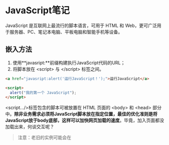 # JavaScript笔记

JavaScript 是互联网上最流行的脚本语言，可用于 HTML 和 Web，更可广泛用于服务器、PC、笔记本电脑、平板电脑和智能手机等设备。

## 嵌入方法

1. 使用**javasript:**前缀构建执行JavaScript代码的URL；
2. 将脚本放在 \<script> 与 \</script> 标签之间。

```html
<a href="javasript:alert('运行JavaScript！');">运行JavaScript</a>

<script> 
  alert("我的第一个 JavaScript");
</script>
```

\<script.../>标签包含的脚本可被放置在 HTML 页面的 \<body> 和 \<head> 部分中。**除非业务需求必须将JavaScript脚本放在指定位置，最佳的优化准则是将JavaScript放于body底部，这样可以加快网页加载的速度**。毕竟，加入页面都没加载出来，何谈交互呢？

> 注意：老旧的实例可能会在 <script> 标签中使用 type="text/javascript"。现在已经不必这样做了。JavaScript 是所有现代浏览器以及 HTML5 中的默认脚本语言。

## 显示数据

JavaScript 可以通过不同的方式来输出数据：

### 使用 **window.alert()** 弹出警告框

```html
<!DOCTYPE html>
<html>
<body>

<h1>我的第一个页面</h1>
<p>我的第一个段落。</p>

<script>
window.alert(5 + 6);
</script>

</body>
</html>
```

使用 document.write() 方法将内容写到 HTML 文档中

使用 **innerHTML** 写入到 HTML 元素

```html
<!DOCTYPE html>
<html>
<body>

<h1>我的第一个 Web 页面</h1>

<p id="demo">我的第一个段落</p>

<script>
document.getElementById("demo").innerHTML = "段落已修改。";
</script>

</body>
</html>
```



使用 **console.log()** 写入到浏览器的控制台

## 变量

JavaScript是弱类型的语言，**使用变量之前无须定义，想使用某个变量直接使用即可**。

### 定义变量

**隐式定义变量**：**直接给某个变量名赋值**。如：

```html
<script type="text/javascript"> 
   // 隐式定义变量a 
   a = "Hello JavaSricpt!"; 
   // 使用警告对话框输出a的值 
   alert(a); 
</script>
```

**显示定义变量**：**使用var关键字显式定义变量**。**显式定义变量时如果不为其指定初始值，则该变量的类型是不确定的，第一次给变量赋值后变量的类型才确定下来，使用过程中该变量的值也可以随意改变**。如：

```html
<script type="text/javascript">
	//显式声明变量a
	var a ;
	//给变量a赋值，赋值后a的数据类型为布尔型
	a = true;
	//使用警告对话框输出a的值
	alert(a);
</script>
```

> 注意：**JavaScript变量是区分大小写的**。

### 变量分类

- **全局变量：方法外定义的变量，整个JavaScript中有效**；
- **局部变量：方法里定义的变量，整个方法中有效**。

### 使用变量

**如果局部变量与全局变量同名，则局部变量会覆盖全局变量，且全局变量的作用范围对于执行HTML事件处理同样有效**。

```html
<!DOCTYPE html>
<html>
<head>
	<meta name="author" content="Yeeku.H.Lee(CrazyIt.org)" />
	<meta http-equiv="Content-Type" content="text/html; charset=GBK" />
	<title> 事件处理中的局部变量和全局变量 </title>
	<script type="text/javascript">
		//定义全局变量
		var x="全局变量";
	</script>
</head>
<body>
	<!-- 在onclick事件中重新定义了x局部变量变量 -->
	<input type="button" value="局部变量" 
           onclick="var x='局部变量'; alert('输出x局部变量的值：' + x);"/>
	<!-- 直接输出全局变量x的值 -->
	<input type="button" value="全局变量 "
           onclick="alert('输出x全局变量的值： ' + x);" />
</body>
</html>
```

定义变量时使用var和不使用var是有区别的。下面的两个实例只差一个var关键字但结果却大不相同：

```html
<script type="text/javascript">
	// 定义全局变量
	var scope = "全局变量";
	function test() {
		// 局部变量scope定义在后面，那么全局变量被局部变量覆盖
		// 而下行的scope局部变量尚未赋值，故此处输出undefined
		document.writeln(scope + "<br />");
		// 定义scope的局部变量，其作用范围为整个函数内
		var scope = "局部变量";
		// 再次输出scope的值为“局部变量”
		document.writeln(scope + "<br />");
	}
	test();
</script>
```

```html
<script type="text/javascript">
	// 定义全局变量
	var scope = "全局变量";
	function test() {
		// 在该方法内找不到scope的定义，
      	// 所以这里的scope没有被覆盖，是全局变量
      	// 故此处输出“全局变量”
      	document.writeln(scope + "<br />");
		// 再次为全局变量赋值
		scope = "局部变量";
		// 再次输出scope的值为新赋的值“局部变量”
		document.writeln(scope + "<br />");
	}
	test();
</script>
```

**JavaScript中变量没有块的范围，即代码块中的变量出了代码块依旧可用**。如：

```html
<script type="text/javascript">
	function test(o){
		// 定义变量i，变量i的作用范围是整个函数
		var i = 0;
		if (typeof o == "object") {
			// 定义变量j，变量j的作用范围是整个函数内，而不仅仅是在if块内。
			var j = 5;
			for(var k = 0; k < 10; k++) {
				// 因为JavaScript没有代码块范围
				// 所以k的作用范围是整个函数内，而不是循环体内
				document.write(k);
			}
		}
		// 即使出了循环体，k的值依然存在
		// 下面输出“10 5”
		alert(k + " " + j);
	}
	test(document);
</script>
```

## 基本数据类型

JavaScript基本数据类型如下：

- 数值型(Number)
- 字符串类型（String）
- 布尔(Boolean)
- 未定义（Undefined）和空（Null）

JavaScript 拥有**动态类型**。这意味着**相同的变量可用作不同的类型**。如：

```javascript
var x;               // x 为 undefined
var x = 5;           // 现在 x 为数字
var x = "John";      // 现在 x 为字符串
```

### 数值类型

JavaScript的数值类型**包括所有整数值和浮点值**。

- 支持科学计数法，用于表示极大或极小的数字。形如“5E2”或“3e8”，e和E不区分大小写；
- 小数可以省略小数点前的0：如0.314可以写成“.314”；
- JavaScript支持八进制（以0开头，慎用，不是所有浏览器都支持八进制）和十六进制（以0x或0X开头）。

JavaScript的特殊数值有三个：最大数值、最小数值、Infinity、-Infinity和NaN。这些特殊值可通过JavaScript提供的内嵌类Number来访问：

- Number.MAX_VALUE
- Number.MIN_VALUE
- Number.POSITIVE_INFINITY
- Number.NEGTIVE_INFINITY
- Number.NaN

当数值变量超出其表数范围时会出现Infinity（正无穷大，可以由正数除以0得到），-Infinity（负无穷大，可以由负数除以0得到） ，NaN（Not a number，表示非数，可以通过0/0得到）。特殊值得使用注意以下几点：

- Infinity和-Infinity 与其他任何数值进行运算时，整个算术表达式将会变成NaN，Infinity和-Infinity运算的结果也是NaN；
- Infinity和Infinity总是相等的，-Infinity和-Infinity也总是相等的，不管他们的实际值是多少；
- NaN和任何数都不相等，包括它自己，JavaScript提供了isNaN()函数来判断一个数是否为NaN。

```html
<script type="text/javascript">
	// 定义y为JavaScript支持的最小数值
	var y = -1.7976931348623157e308;
  	// 再次减少y的值
	y = y - 1e292;
	// y的值输出为-Infinity
	alert(y);
	// Infinity、-Infinity和任何数运算都是NaN
	alert(y + 3E3000);
	// 定义a为Infinity
	a = Number.POSITIVE_INFINITY;
	// 定义b为-Infinity
	b = Number.NEGATIVE_INFINITY;
	// Infinity和-Infinity运算也是NaN
	alert(a + b);
  	// 定义x的值为NaN
	var x = 0 / 0; 
	// 两个NaN是不相等的
	if (x != x) {
		alert("NaN不等于NaN");
	}
	// 调用isNaN判断变量
	if (isNaN(x)) {
		alert("x是一个NaN");
	}
</script>
```

> 注意：JavaScript中的浮点值计算存在丢失精度的问题，其他编程语言也是这样。建议比较计算后的浮点数大小时使用**差值比较法**。

### 字符串类型

JavaScript**通过内建类String来表示和操作字符串。字符串一般为使用单引号或双引号括起来的文本，包括单个字符**。String类常用的方法如下：

- String()：构建一个字符串；
- charAt()：返回指定索引处的值；
- charCodeAt()：返回指定索引处的Unicode值；
- length：长度属性，为一个整数值；
- toUpCase()：全部转为大写；
- toLowerCase()：全部转为小写；
- fromCharCode()：**静态方法，通过String类调用**。将一系列Unicode值转换为字符串；
- indexOf(searchString [, startIndex])：返回特定字符串的第一次出现的索引位置；
- lastIndexOf(searchString [, startIndex])：返回特定字符串最后一次出现的位置；
- subString（from [, to]）：返回该字符串的某个子字符串（包前不包后）；
- slice()：同subString()方法，但支持负参数（负数表示从最右边开始，最右边初始索引为-1）；
- search()：使用正则表达式搜索目标子字符串。返回匹配字符串索引的整数值或-1；
- match()：使用正则表达式搜索目标子字符串。返回所有匹配的子字符串构成的数组或null，通过在正则表达式末尾加字符“g”表示支持全局匹配；
- concat()：将多个字符串拼接成一个字符串；
- replace()：将字符串中的某个子字符串以特定字符串替换。支持正则表达式。

```html
<script type="text/javascript">
	// 定义字符串s的值
	var s = "abfd--abc@d.comcdefg";
	// 从s中匹配正则表达式
	a = s.search(/[a-z]+@d.[a-zA-Z]{2}m/);
	// 定义字符串变量str
	var str = "1dfd2dfs3df5";
	// 查找字符串中所有单个的数值
	var b = str.match(/\d/g);
	// 输出a和b的值
	alert(a + "\n" + b);
</script>
```

> 注意：
>
> - 字符串的比较通过==即可，不用使用equals()方法；
> - JavaScript中的**正则表达式必须放在两个“/”之间，外面不用加引号**。

### 布尔类型

布尔类型只能有两个值：true 或 false。布尔常用在条件测试中。

### Undefined 和 Null

**Undefined 这个值表示变量不含有值。而null可以用来赋值给某个变量从而将该变量的值清空**。

## 复合类型

### 对象

对象是**一系列命名变量和函数的组合**。其中命名变量的类型既可以是基本数据类型，也可以是复合类型，**命名变量称为属性，对象中的函数称为方法，对象通过“.”来访问属性和方法**。

JavaScript是**基于对象**的，包含以下内置对象：

- Object：对象类；
- Array：数组类；
- Date：日期类；
- Error：错误类；
- Function：函数类；
- Math：数学类。该对象包含许多算术运算的方法；
- Number：数值类；String：字符串类。

### 数组

定义有三种形式：

```javascript
var a = [3, 5, 23];
var b =[];
var c = new Array();
```

JavaScript**数组包含一个length属性**，JavaScript中数组索引从0开始。**JavaScript中数组元素可以为不同类型，数组长度也可以随时变化**。另外，JavaScript中**访问数组元素不会发生越界错误，越界值为undefined**。

### 函数

**函数是JavaScript中的另一种复合类型，可以独立存在**。后面详细介绍函数。函数**使用function关键字声明**，可以包含一段可执行代码，也可以接收调用者作为参数，**参数列表不需要类型声明、也不需要声明返回值的类型**。如：

```javascript
function functionName(param1, param2,...) {
  // 可执行代码
}
```

由于不用指定参数类型，**为了避免传入错误类型的参数，应使用typeof运算符判断一个变量的类型，该运算符返回描述变量的类型的字符串。typeof也可以当成函数使用，如typeof(a)**。如：

```javascript
function judgeAge(age) {
    // 要求age参数必须为数值
    if (typeof age == "number") {
        if(age > 60) {
            alert("老人");
        }
    }
}
```

## 运算符

JavaScript的运算符多数与Java相同，也有一些特殊的运算符：

- typeof运算符和instanceof运算符，两者功能类似；
- 逗号运算符：作为多个表达式的分隔符，返回最右边的表达式的值；
- void运算符：强制不返回任何值。

```html
<script type="text/javascript">
	// 声明变量a,b,c,d。
	var a , b , c , d;
	// 虽然最右边的表达式为56，
	// 但由于使用了void强制取消返回值，因此a的值为undefined。
	a = void(b = 5, c = 7, d = 56);
	// 输出：a = undefined b = 5 c = 7 d =  56
	document.write('a = ' + a + ' b = ' + b + ' c = ' + c + ' d = ' + d);
  	// 如果上面不使用void运算符
	// 则输出：a = 56 b = 5 c = 7 d =  56
</script>
```

## 语句

JavaScript中有些语句与Java不同。

### 异常语句

JavaScript中的**所有异常都是Error对象，Error对象总是通过throw关键字手动抛出**：

```javascript
throw new Error(errorString);
```

一旦出现异常，立即寻找对应的try-catch块来捕获异常，如果没有对应的异常捕捉块，则异常会传给浏览器，程序非正常终止。如Java类似，**JavaScript的try-catch块后面也可以添加finally块，一旦指定finally块，finally块总会获得执行的机会**。如：

```html
<script type="text/javascript">
	try	{
		for (var i = 0 ; i < 10 ; i++){
			// 在页面输出i值
			document.writeln(i + '<br />');
			// 当i大于4时，抛出异常
			if (i > 4) 
				throw new Error('用户自定义错误');
		}
	}
	// 如果try块中的代码出现异常，自动跳转到catch块执行
	catch (e){
		document.writeln('系统出现异常' + e.message + '<br/>');
	}
	// finally块的代码总可以获得执行的机会
	finally	{
		document.writeln('系统的finally块');
	}
</script>
```

> 注意：
>
> - JavaScript中的异常机制中**不用在函数声明时抛出异常，故没有throws关键字**；
> - try块后**最多只能由一个catch块**；
> - **通过异常对象的message属性即可访问异常对象的描述信息**。

### with语句

with语句主要用于避免多次重复输入同一个对象。with语句语法如下：

```javascript
with(object) {
  // 不含调用者（object）的多条执行语句
}
```

```javascript
document.writeln("Hello<br />");
document.writeln("World<br />");
document.writeln("JavaScript<br />");
```

上面的一段JavaScript代码与下面的with语句效果相同：

```javascript
with(document) {
  writeln("Hello<br />");
  writeln("World<br />");
  writeln("JavaScript<br />");
}
```

## 流程控制

JavaScript的流程控制与Java等语言基本相同，包括if、switch、while、do-while、for等循环体，以及可结合标签的break、continue跳转关键字。

相比Java等语言，**JavaScript有一种for-in循环，主要用于遍历数组中的所有元素，遍历对象中的所有属性**。语法如下：

```javascript
for (index in object) {
  statement...
}
```

遍历数组时循环计数器是数组的索引值：

```html
<script type="text/javascript">
	// 定义数组
	var a = ['hello' , 'javascript' , 'world'];
	// 遍历数组的每个元素
	for (str in a)
		document.writeln('索引' + str + '的值是:' + a[str] + "<br />" );
</script>
```

输出结果如下：

```shell
索引0的值是:hello
索引1的值是:javascript
索引2的值是:world
```

遍历对象时，循环计数器是该对象的属性值：

```html
<script type="text/javascript">
	// 在页面输出静态文本
	document.write("<h1>Navigator对象的全部属性如下：</h1>");
	// 遍历navigator对象的所有属性
	for (propName in navigator)	{
		// 输出navigator对象的所有属性名，以及对应的属性值
		document.write('属性' + propName + '的值是：' + navigator[propName]);
		document.write("<br />");
	}
</script>
```

输出如下：

```shell
Navigator对象的全部属性如下：
属性temporaryStorage的值是：[object DeprecatedStorageQuota]
属性persistentStorage的值是：[object DeprecatedStorageQuota]
属性vendorSub的值是：
...
```

## 函数

**JavaScript通过函数实现代码的复用，函数也是JavaScript的“一等公民’”，可以独立存在**。

### 定义函数的三种方式

#### 定义命名函数

定义命名函数语法如下：

```javascript
function functionName(parameter-list) {
  // 执行代码
}
```

定义并调用一个简单函数实的实例：

```html
<script type="text/javascript">
	hello('屌丝');
	// 定义函数hello，该函数需要一个参数
	function hello(name) {
		alert(name + "，你好");
	}
</script>
```

**在同一个<script.../>元素中，JavaScript允许先调用函数再定义该函数，但在不同<script.../>元素中，必须先定义函数，再调用函数，即在后面的<script.../>元素中可以使用前面<script.../>元素定义的函数**。

**函数可以有返回值（在函数体中通过return语句返回其返回值），也可以没有返回值。不管有没有返回值，函数声明中都没有返回类型**。

#### 定义匿名函数

JavaScript提供了另一种定义函数的方式——匿名函数，语法如下：

```javascript
function(parameter-list) {
  // 执行代码
};
```

定义匿名函数**无须指定函数名**，而是将**参数列表紧跟function关键字**，函数体后面还有一个**英文分号（;）**。

这种语法定义的函数，实际上也定义了一个函数对象（Function实例），接下来可以将这个对象赋值给另一个变量。如：

````html
<script type="text/javascript">
	var f = function(name) {
		document.writeln('匿名函数<br />');
		document.writeln('你好' + name);
	};
	f('屌丝');
</script>
````

**匿名函数的语法具有非常好的可读性，建议优先使用这种方式定义函数**。

#### 使用Function类匿名函数

JavaScript提供的**Function类也可以用来定义函数。Function类的构造器的参数个数不受限制，可以接受一系列字符参数，其中最后一个字符参数是函数的执行体，其中最后一个字符参数是执行体，执行体中的每条语句使用英文分号“;’”分隔，而前面的字符参数都是函数的参数**。如：

````html
<script type="text/javascript">
	// 定义匿名函数，并将函数赋给变量f
	var f = new Function('name', 
              	"document.writeln('Function定义的函数<br />');"	+ 
       			"document.writeln('你好' + name);");
	// 通过变量调用匿名函数
	f('屌丝');
</script>
````

这种语法的函数执行体阅读性很差，不建议使用。

### 局部函数

如局部变量一样，**定义在函数中的函数称为局部函数，局部函数不能在其外部函数之外调用，只有当其外部函数执行时，它才有被执行的机会**。实例如下：

```html
<script type="text/javascript">
	//定义全局函数
	function outer() {
		//定义第一个局部函数
		function inner1() {
			document.write("局部函数11111<br />");
		}
		//定义第二个局部函数
		function inner2() {
			document.write("局部函数22222<br />");  
		}
		document.write("开始测试局部函数...<br />");
		//在浏览器中调用第一个局部函数
		inner1();
		//在浏览器中调用第二个局部函数
		inner2();
		document.write("结束测试局部函数...<br />");
	}
	document.write("调用outer之前...<br />");
	//调用全局函数
	outer();
	//在外部函数之外的地方调用局部函数会出错
	inner1();
	document.write("调用outer之后...<br />");
</script>
```

### 函数、方法。对象和类

在JavaScript中定义一个函数之后，可以得到以下4项：

- **函数**：就像Java的方法，函数可以被调用；
- **对象**：定义了一个函数，系统也会创建一个Function类的实例对象；
- **方法**：**定义了一个函数之后，该函数通常会附加给某个对象，作为该对象的方法。如果没有明确将该函数附加到哪个对象上，该函数会默认附加到window对象上，作为window对象的方法**；
- **类**：定义函数的同时也得到了一个与函数同名的类，该函数也是该类的唯一构造器。

定义函数之后，调用函数的方式有以下两种：

- 直接调用函数：这种方式总是返回函数中return语句的返回值，如果没有return语句，则直接调用函数就不返回任何值；
- **使用new关键字调用函数：这种方式调用函数总有一个返回值，返回值就是一个JavaScript对象**。

```html
<script type="text/javascript">
	// 定义了一个函数，该函数也是一个类
	function Person(name , age)	{
		// 将参数name的值赋给name属性
		this.name = name;
		// 将参数age的值赋给age属性
		this.age = age;
		// 为函数分配info方法，使用匿名函数来定义方法
		this.info = function() {
			document.writeln("我是：" + this.name + "<br />");
			document.writeln("我今年：" + this.age + "岁" + <br />");
		};
	}
	// 创建p对象
	var p = new Person('屌丝' , 29);
	// 执行info方法
	p.info();
</script>
```

### 函数的实例属性和类属性

JavaScript函数中除了局部变量，还有实例属性和类属性。

- 局部变量：在函数中通过var关键字或不加任何前缀来声明；
- **实例属性：在函数中以this前缀作为修饰**；
- **类属性：在函数中以函数名作为前缀修饰**。

实例属性和类属性是面向对象的概念。

- **实例属性属于单个对象，必须由对象来调用，而类属性属于类（即函数）本身，必须通过类来访问。通过对象访问类属性将返回undefined**；
- 同一个类（即函数）只占用一块内存，因此每个类属性将只占用一块内存。同一个类每创建一个对象，系统将为该对象的每个实例属性分配一块内存；
- JavaScript是一种动态语言，**可随时为对象增加属性和方法。当直接为对象的某个不存在的属性赋值时，即可视为给对象增加属性**。

```html
<script type="text/javascript">
	// 定义函数Person
	function Person(national, age) {
		// this修饰的变量为实例属性
		this.age = age;
		// Person修饰的变量为类属性
		Person.national =national;
		// 以var定义的变量为局部变量
		var bb = 0;
	}
	// 创建Person的第一个对象p1。国籍为中国，年纪为29
	var p1 = new Person('中国' , 29);
	document.writeln("创建第一个Person对象<br />");
	// 输出第一个对象p1的年纪和国籍
	document.writeln("p1的age属性为" + p1.age + "<br />");
	document.writeln("p1的national属性为" + p1.national + "<br />");
	document.writeln("通过Person访问静态national属性为" 
		+ Person.national + "<br />");
	// p1没有的bb属性，下面输出undefined
	document.writeln("p1的gender属性为" + p1.gender + "<br />");
  	// 为对象不存在的属性赋值，相当于为该对象增加这个属性
  	p1.gender = "male";
  	document.writeln("添加gender属性后，p1的gender属性为" + p1.gender + "<br />");
	// 创建Person的第二个对象p2
	var p2 = new Person('美国' , 32);
	document.writeln("创建两个Person对象之后<br />"); 
	// 再次输出p1的年纪和国籍
	document.writeln("p1的age属性为" + p1.age + "<br />");
	document.writeln("p1的national属性为" + p1.national + "<br />");
	// 输出p2的年纪和国籍
	document.writeln("p2的age属性为" + p2.age + "<br />");
	document.writeln("p2的national属性为" + p2.national + "<br />");
	// 通过类名访问类属性
	document.writeln("通过Person访问静态national属性为"
		+ Person.national + "<br />");
</script>
```

输出结果如下：

```shell
创建第一个Person对象
p1的age属性为29
p1的national属性为undefined
通过Person访问静态national属性为中国
p1的gender属性为undefined
添加gender属性后，p1的gender属性为male
创建两个Person对象之后
p1的age属性为29
p1的national属性为undefined
p2的age属性为32
p2的national属性为undefined
通过Person访问静态national属性为美国
```

### 调用函数的三种方式

#### 直接调用函数

直接调用函数直接以函数附加的对象作为调用者，在函数后的括号内传入参数来调用函数。这种调用最为常见和简单。如：

```javascript
window.alert("测试代码");
p.walk();
```

#### 以call()方法调用函数

有时候在调用函数时需要动态传入一个函数引用，这时候就需要使用call()方法来动态调用函数了。如：

```html
<script type="text/javascript">
	// 定义一个each函数
	var each = function(array , fn) {
		for(var index in array)	{
			// 以window为调用者来调用fn函数，
			// index、array[index]是传给fn函数的参数
			fn.call(null , index , array[index]);
		}
	}
	// 调用each函数，第一个参数是数组，第二个参数是函数
	each([4, 20 , 3] , function(index , ele) {
		document.write("第" + index + "个元素是：" + ele + "<br />");
	});
</script>
```

通过call()调用函数的语法如下：

```javascript
函数引用.call(调用者, 参数1, 参数2...);
```

上面的call()调用与直接调用的关系为：

```javascript
调用者.函数(参数1, 参数2...) = 函数引用.call(调用者, 参数1, 参数2...)
```

> 在JavaScript严格模式(strict mode)下, 在调用函数时第一个参数会成**this**的值， 即使该参数不是一个对象。在JavaScript非严格模式(non-strict mode)下, 如果第一个参数的值是null或undefined, 它将使用全局对象替代。

#### 以apply()方法调用函数

apply()方法与call()方法基本功能相似，区别如下：

- 通过call()调用函数时必须在括号中详细列出每个参数；
- 通过apply()动态地调用函数时，可以在括号以arguments来代表全部参数，arguments相当于一个数组。

```html
<script type="text/javascript">
	// 定义一个函数
	var myfun = function(a, b) {
		alert("a的值是：" + a + "\nb的值是：" + b);
	}
	// 以call()方法动态地调用函数
	myfun.call(window, 12, 23);
	var example = function(num1, num2) {
		// 直接用arguments代表调用example函数时传入的所有参数
		myfun.apply(this, arguments);
	}
	example(20, 40);
	// 为apply()动态调用传入数组
	myfun.apply(window, [12, 23]);
</script>
```

当函数没有被自身的对象调用时， this的值就会变成全局对象。在web浏览器中全局对象是浏览器窗口（window对象）。上面实例中example函数调用时没有指定对象，所以该实例中的this在调用时指的是window对象。

> 注意：使用window对象作为一个变量容易造成程序崩溃。

### 函数的独立性

**虽然可以将函数定义成某个类或某个对象的方法，但函数时JavaScript的“一等公民”，它永远是独立的。函数不会固定从属于某一个类或对象**。看下面的实例：

```html
<script type="text/javascript">
	function Person(name){
		this.name = name;
		// 定义一个info方法
		this.info = function(){
			alert("我的name是：" + this.name);
		}
	}
	var p = new Person("屌丝");
	// 调用p对象的info方法
	p.info();
	var name = "测试名称";
	// 以window对象作为调用者来调用p对象的info方法
	p.info.call(window);
</script>
```

控制台输出结果如下：

```shell
我的name是：屌丝
我的name是：测试名称
```

**函数（包括匿名的内嵌函数）从来不是依附于某个特定类或对象的，它可以被分离出来单独使用，也可以称为另一对象的函数**。所以当上面实例中info()方法的调用者为window时输出的是window的name变量的值（测试名称）。

### 函数的参数处理

像Java一样，**JavaScript的参数传递也全部采用的是按值传递的方式**。

**JavaScript中没有函数重载。如果先后定义了两个同名函数，他们的形参列表并不相同，这不是函数重载，而是后面的函数覆盖前面的函数**。

```html
<script type="text/javascript">
	function test() {
		alert("第一个无参数的test函数");
	}
	// 后面定义的函数将会覆盖前面定义的函数
	function test(name) {
		alert("第二个带name参数的test函数：" + name);
	}
	// 即使不传入参数，程序依然调用带一个参数的test函数。
	test();
</script>
```

**如所有弱类型的编程语言一样，JavaScript的参数列表无须类型声明，这就需要在函数调用的时候必须手动判断传入的参数类型、以及参数是否包含了需要访问的属性和方法，之后才能进行进行相关操作**（即**[鸭子类型](http://baike.baidu.com/link?url=sQh2f_830O592B-q521NCyJDP-yG6jEUqC54xLDNkkIiqheRzf3rF1MA97ruH3NAPrJ9h29NrUcEV_jK0u3JKfa8KmQ2BjfrmReUAlhKZgKpHQwuQWRAnstoED0G3DCN)**的判断）。

```html
<script type="text/javascript">
	// 定义函数changeAge,函数需要一个参数
	function changeAge(person) {
		// 首先要求person必须是对象，而且person的age属性为number
		if (typeof person == 'object' 
			&& typeof person.age == 'number'){
			//执行函数所需的逻辑操作
			document.write("函数执行前person的Age值为：" 
				+ person.age + "<br />");
			person.age = 10;
			document.write("函数执行中person的Age值为：" 
				+ person.age + "<br />");
		}
		// 否则将输出提示，参数类型不符合
		else {
			document.writeln("参数类型不符合" +
				typeof person + "<br />");
		}
	}
	// 分别采用不同方式调用函数
	changeAge();
	changeAge('xxx');
	changeAge(true);
	// 采用JSON语法创建第一个对象
	p = {abc : 34};
	changeAge(p);
	// 采用JSON语法创建第二个对象
	person = {age : 25};
	changeAge(person);
</script>
```

### 使用对象

JavaScript没有提供完善的继承语法，所以JavaScript中定义的类没有父子关系，但这些类都是Object类的子类。JavaScript通过提供一些内建类来方便地创建各自的对象。

JavaScript中的对象本质上是一个关联数组，或者说更像Java中的Map数据结构，有一组key-value对组成，只是JavaScript对象的value不仅可以是值，还可以是函数，此时该函数就是该对象的方法。当value是基本类型的值或复合类型的值时，此时的value就是该对象的属性值。

**当需要访问某个对象的属性时，不仅可以使用obj.propName的形式，也可以采用obj[propName]的形式，有时候必须得是这种形式**。

JavaScript是一种动态语言，可以自由地为对象增加一些属性和方法，当程序为对象某个不存的属性赋值时，即可认为是为该对象增加属性。如果某个属性值是函数时，即可认为该属性变成了方法。如：

```html
<script type="text/javascript">
	// 创建Person函数
	function Person(name, age)	{
		this.name = name;
		this.age = age;
		// 为Person对象指定info方法
		this.info = function() {
			//输出Person实例的name和age属性
			document.writeln("姓名：" + this.name);
			document.writeln("年龄：" + this.age);
		}
	}
	// 创建Person实例p1
	var p1 = new Person('diaosi', 29);
    for (propName in p1) {
		// 遍历Person对象的属性
		document.writeln('p1对象的' + propName + "属性值为：" + p[propName] + "<br />");
	}
	// 执行p1的info方法
	p1.info();
	document.writeln("<hr />");
	// 创建Person实例p2
	var p2 = new Person('baifumei' , 20);
	// 执行p2的info方法
	p2.info();
</script>
```

上面为Person类增加info()方法的方式很不好：

- 性能低下：每次创建Person实例时，都会创建一个新的info函数，多个Person对象就需要创建多个info函数。这就会造成系统泄露，从而引起性能下降。实际上，info函数只需要一个就够了；
- 使得info函数中的局部变量**产生闭包**：闭包即扩大了局部变量的作用范围（应该是局部变量仅在其函数中有效），使得局部变量一直存活到函数之外的地方。

```html
<script type="text/javascript">
	// 创建Person函数
	function Person() {
		// locVal是个局部变量，原本应该该函数结束后立即失效
		var locVal = '漏网之鱼';
      	// 当然下面语句也可以使用有名称的方法
      	// this.info = function abc() {
		this.info = function() {
			// 此处会形成闭包
			document.writeln("locVal的值为：" + locVal);
			return locVal;
		}
	}
	var p = new Person();
	// 调用p对象的info()方法
	var val = p.info();
  	// 就算出了函数，由于闭包，局部变量依然可以访问
	// 输出val返回值，该返回值就是局部变量locVal
	alert(val);
</script>

```

通常不建议在函数定义（即类定义）中直接为该函数定义方法，而是建议使用prototype属性。JavaScript的所有类（即函数）都有一个prototype属性，当为JavaScript类的prototype属性增加函数、属性时，则可视为是对原有类型的扩展。这就是JavaScript的伪继承继承机制。

```html
<script type="text/javascript">
	// 定义一个Person函数，同时也定义了Person类
	function Person(name , age)	{
		// 将局部变量name、age赋值给实例属性name、age
		this.name = name;
		this.age = age;
		// 使用内嵌的函数定义了Person类的方法
		this.info = function()	{
			document.writeln("姓名：" + this.name + "<br />");
			document.writeln("年龄：" + this.age + "<br />");
		}
	}
	// 创建Person的实例p1
	var p1 = new Person('李小璐' , 29);
	// 执行Person的info方法
	p1.info();
	// 此处不可调用walk方法，变量p还没有walk方法
	// 将walk方法增加到Person的prototype属性上
	Person.prototype.couple = function(couple)	{
		document.writeln(this.name + couple +'<br />');
	}
	document.writeln('<br />');
	// 创建Person的实例p2
	var p2 = new Person('高圆圆' , 30);
	// 执行p2的info方法
	p2.info();
	document.writeln('<br />');
	// 执行p2的couple方法
	p2.couple('赵又廷了');
	// 此时p1也具有了couple方法——JavaScript允许为类动态增加方法和属性
	// 执行p1的couple方法
	p1.couple('贾乃亮了');
</script>
```

输出如下：

```shell
姓名：李小璐
年龄：29

姓名：高圆圆
年龄：30

高圆圆赵又廷了
李小璐贾乃亮了
```

**这种伪继承实质上是修改了原来的类，并不是产生了一个新的子类**。因此上面实例中原来没有couple方法的Person类将不复存在。JavaScript的内建类也可以通过prototype属性进行扩展。

虽然**任何时候都可以为一个类增加属性和方法，但通常建议在类定义结束以后立即增加该类所需的方法，这样可以避免造成不必要的混乱**。

### 创建对象

JavaScript中创建对象可以不使用任何类。JavaScript中创建对象大致有三种方式。

#### 使用new关键字调用构造器创建对象

JavaScript中所有的函数都可以作为构造器使用，使用new调用函数后总可以返回一个对象。如：

```html
<script type="text/javascript">
	// 定义一个函数，同时也定义了一个Person类
	function Person(name, age)	{
		//将name、age形参赋值给name、age实例属性
		this.name = name;
		this.age = age;
	}
	// 分别以两种方式创建Person实例
  	// 如果调用有参函数时没有传入参数，则该实例中对应的参数的值都未初始化，都是undefined
	var p1 = new Person();
	var p2 = new Person('diaosi', 29);
	// 输出p1的属性:undefined undefined
	document.writeln("p1的属性如下:"	+ p1.name + " " + p1.age + "<br />");
	// 输出p2的属性:diaosi 29
	document.writeln("p2的属性如下:" + p2.name +  " " + p2.age);
</script>
```

#### 使用Object直接创建对象

JavaScript的对象都是Object类的子类，因此可以采用如下方法创建对象：

```javascript
// 创建一个默认对象
var myObj = new Object();
```

上面的语句创建了一个不含任何属性和方法的空对象，但由于JavaScript是动态的，可以后续为该对象动态地增加属性和方法。如：

```html
<script type="text/javascript">
	// 创建空对象
	var myObj = new Object();
	// 增加属性
	myObj.name = 'diaosi';
	// 增加属性
	myObj.age = 29;
	// 输出对象的两个属性
	document.writeln(myObj.name + myObj.age);
</script>
```

从上面实例中为对象赋值的语句可以看出，JavaScript对象实质上就是一个关联数组。

JavaScript也允许将一个已有的函数添加为对象的方法。如：

```html
<script type="text/javascript">
	// 创建空对象
	var myObj = new Object();
	// 为空对象增加属性
	myObj.name = 'diaosi';
	myObj.age = 29;
	// 创建一个函数
	function abc() {
		document.writeln("对象的name属性:" + this.name);
		document.writeln("<br />");
		document.writeln("对象的age属性:" + this.age);
	};
	// 将已有的函数添加为对象的方法，不能添加括号，否则变成了函数调用
	myObj.info = abc;
	document.writeln("<br />");
	// 调用方法
	myObj.info();
</script>
```

> 注意：将已有函数添加为对象方法时，不能在函数名后添加括号。一旦添加了括号，就变成了函数调用，而不再是将函数本身赋给对象的方法，而是将函数的返回值赋给对象的属性。

#### 使用JSON语法创建对象

JSON（JavaScript Object Nation）语法提供了一种更简单的方式来创建对象，可以避免书写函数，

























只能在 HTML 输出流中使用 **document.write**。 如果您在文档已加载后使用它（比如在函数中），会覆盖整个文档。